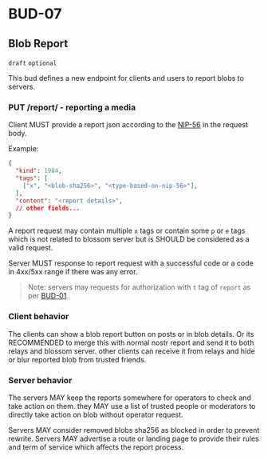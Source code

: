 # BUD-07

## Blob Report

`draft` `optional`

This bud defines a new endpoint for clients and users to report blobs to servers.


### PUT /report/<sha256> - reporting a media

Client MUST provide a report json according to the [NIP-56](https://github.com/nostr-protocol/nips/blob/master/56.md) in the request body.

Example:

```json
{
  "kind": 1984,
  "tags": [
    ["x", "<blob-sha256>", "<type-based-on-nip-56>"],
  ],
  "content": "<report details>",
  // other fields...
}
```

A report request may contain multiple `x` tags or contain some `p` or `e` tags which is not related to blossom server but is SHOULD be considered as a valid request.

Server MUST response to report request with a successful code or a code in 4xx/5xx range if there was any error.


> Note: servers may requests for authorization with `t` tag of `report` as per [BUD-01](./01.md).

### Client behavior

The clients can show a blob report button on posts or in blob details. Or its RECOMMENDED to merge this with normal nostr report and send it to both relays and blossom server. other clients can receive it from relays and hide or blur reported blob from trusted friends.

### Server behavior

The servers MAY keep the reports somewhere for operators to check and take action on them. they MAY use a list of trusted people or moderators to directly take action on blob without operator request. 

Servers MAY consider removed blobs sha256 as blocked in order to prevent rewrite.
Servers MAY advertise a route or landing page to provide their rules and term of service which affects the report process.
